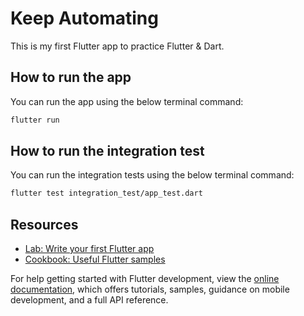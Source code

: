 # Keep Automating

This is my first Flutter app to practice Flutter & Dart.

## How to run the app
You can run the app using the below terminal command:
```sh
flutter run
```

## How to run the integration test
You can run the integration tests using the below terminal command:
```sh
flutter test integration_test/app_test.dart 
```

## Resources
- [Lab: Write your first Flutter app](https://docs.flutter.dev/get-started/codelab)
- [Cookbook: Useful Flutter samples](https://docs.flutter.dev/cookbook)

For help getting started with Flutter development, view the
[online documentation](https://docs.flutter.dev/), which offers tutorials,
samples, guidance on mobile development, and a full API reference.
